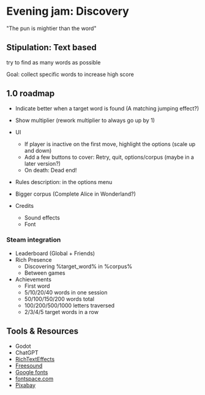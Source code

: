 # Evening jam: Discovery

"The pun is mightier than the word"

## Stipulation: Text based

try to find as many words as possible

Goal: collect specific words to increase high score

## 1.0 roadmap

- Indicate better when a target word is found (A matching jumping effect?)
- Show multiplier (rework multiplier to always go up by 1)

- UI
  - If player is inactive on the first move, highlight the options (scale up and down)
  - Add a few buttons to cover: Retry, quit, options/corpus (maybe in a later version?)
  - On death: Dead end!

- Rules description: in the options menu

- Bigger corpus (Complete Alice in Wonderland?)
- Credits
  - Sound effects
  - Font

### Steam integration

- Leaderboard (Global + Friends)
- Rich Presence
  - Discovering %target_word% in %corpus%
  - Between games
- Achievements
  - First word
  - 5/10/20/40 words in one session
  - 50/100/150/200 words total
  - 100/200/500/1000 letters traversed
  - 2/3/4/5 target words in a row

## Tools & Resources

- Godot
- ChatGPT
- [RichTextEffects](https://github.com/teebarjunk/godot-text_effects)
- [Freesound](https://freesound.org/)
- [Google fonts](https://fonts.google.com/)
- [fontspace.com](https://www.fontspace.com/)
- [Pixabay](https://pixabay.com/)